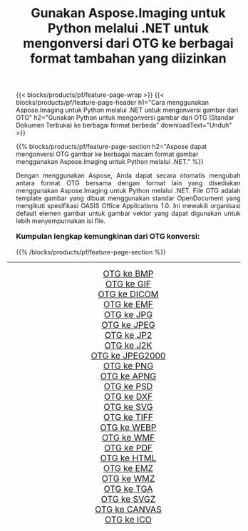 ﻿---
title: Gunakan Aspose.Imaging untuk Python melalui .NET untuk mengonversi dari OTG ke berbagai format tambahan yang diizinkan 
weight: 3920
url: /id/python-net/conversion/from/otg/ 
lang: id
langdirlevel: 2
locales: zh-hans,ja,it,ru,de,es,fr,nl,id,lt,pl,pt,vi,tr,ko,zh-hant,ar,hi,th,sv,cs,uk,he
description: Anda dapat dengan cepat mengubah dari OTG(Standar Dokumen Terbuka) menjadi berbagai format menggunakan Aspose.Imaging untuk Python melalui .NET.
---

{{< blocks/products/pf/feature-page-wrap >}}
{{< blocks/products/pf/feature-page-header h1="Cara menggunakan Aspose.Imaging untuk Python melalui .NET untuk mengonversi gambar dari OTG" h2="Gunakan Python untuk mengonversi gambar dari OTG (Standar Dokumen Terbuka) ke berbagai format berbeda" downloadText="Unduh" >}}


{{% blocks/products/pf/feature-page-section  h2="Aspose dapat mengonversi OTG gambar ke berbagai macam format gambar menggunakan Aspose.Imaging untuk Python melalui .NET." %}}
<p align=justify>Dengan menggunakan Aspose, Anda dapat secara otomatis mengubah antara format OTG bersama dengan format lain yang disediakan menggunakan Aspose.Imaging untuk Python melalui .NET. File OTG adalah template gambar yang dibuat menggunakan standar OpenDocument yang mengikuti spesifikasi OASIS Office Applications 1.0. Ini mewakili organisasi default elemen gambar untuk gambar vektor yang dapat digunakan untuk lebih menyempurnakan isi file.</p>
<h3 style="margin-top:16px;">
Kumpulan lengkap kemungkinan dari OTG konversi:
</h3>
{{% /blocks/products/pf/feature-page-section %}}
<div class="container-fluid productfamilypage bg-gray">
    <div class="convertypes bg-gray agp-content section">
        <div class="container">
		<hr style="margin-left:-20px;"/>
		<div class="row other-converters" style="gap: 10px;font-size: 19px;text-align:center;">
		    <div class='col-md-3 other-converter remove-lp remove-rp'><a href="/imaging/id/python-net/conversion/otg-to-bmp/" style="padding:15px;">OTG ke BMP</a></div><div class='col-md-3 other-converter remove-lp remove-rp'><a href="/imaging/id/python-net/conversion/otg-to-gif/" style="padding:15px;">OTG ke GIF</a></div><div class='col-md-3 other-converter remove-lp remove-rp'><a href="/imaging/id/python-net/conversion/otg-to-dicom/" style="padding:15px;">OTG ke DICOM</a></div><div class='col-md-3 other-converter remove-lp remove-rp'><a href="/imaging/id/python-net/conversion/otg-to-emf/" style="padding:15px;">OTG ke EMF</a></div><div class='col-md-3 other-converter remove-lp remove-rp'><a href="/imaging/id/python-net/conversion/otg-to-jpg/" style="padding:15px;">OTG ke JPG</a></div><div class='col-md-3 other-converter remove-lp remove-rp'><a href="/imaging/id/python-net/conversion/otg-to-jpeg/" style="padding:15px;">OTG ke JPEG</a></div><div class='col-md-3 other-converter remove-lp remove-rp'><a href="/imaging/id/python-net/conversion/otg-to-jp2/" style="padding:15px;">OTG ke JP2</a></div><div class='col-md-3 other-converter remove-lp remove-rp'><a href="/imaging/id/python-net/conversion/otg-to-j2k/" style="padding:15px;">OTG ke J2K</a></div><div class='col-md-3 other-converter remove-lp remove-rp'><a href="/imaging/id/python-net/conversion/otg-to-jpeg2000/" style="padding:15px;">OTG ke JPEG2000</a></div><div class='col-md-3 other-converter remove-lp remove-rp'><a href="/imaging/id/python-net/conversion/otg-to-png/" style="padding:15px;">OTG ke PNG</a></div><div class='col-md-3 other-converter remove-lp remove-rp'><a href="/imaging/id/python-net/conversion/otg-to-apng/" style="padding:15px;">OTG ke APNG</a></div><div class='col-md-3 other-converter remove-lp remove-rp'><a href="/imaging/id/python-net/conversion/otg-to-psd/" style="padding:15px;">OTG ke PSD</a></div><div class='col-md-3 other-converter remove-lp remove-rp'><a href="/imaging/id/python-net/conversion/otg-to-dxf/" style="padding:15px;">OTG ke DXF</a></div><div class='col-md-3 other-converter remove-lp remove-rp'><a href="/imaging/id/python-net/conversion/otg-to-svg/" style="padding:15px;">OTG ke SVG</a></div><div class='col-md-3 other-converter remove-lp remove-rp'><a href="/imaging/id/python-net/conversion/otg-to-tiff/" style="padding:15px;">OTG ke TIFF</a></div><div class='col-md-3 other-converter remove-lp remove-rp'><a href="/imaging/id/python-net/conversion/otg-to-webp/" style="padding:15px;">OTG ke WEBP</a></div><div class='col-md-3 other-converter remove-lp remove-rp'><a href="/imaging/id/python-net/conversion/otg-to-wmf/" style="padding:15px;">OTG ke WMF</a></div><div class='col-md-3 other-converter remove-lp remove-rp'><a href="/imaging/id/python-net/conversion/otg-to-pdf/" style="padding:15px;">OTG ke PDF</a></div><div class='col-md-3 other-converter remove-lp remove-rp'><a href="/imaging/id/python-net/conversion/otg-to-html/" style="padding:15px;">OTG ke HTML</a></div><div class='col-md-3 other-converter remove-lp remove-rp'><a href="/imaging/id/python-net/conversion/otg-to-emz/" style="padding:15px;">OTG ke EMZ</a></div><div class='col-md-3 other-converter remove-lp remove-rp'><a href="/imaging/id/python-net/conversion/otg-to-wmz/" style="padding:15px;">OTG ke WMZ</a></div><div class='col-md-3 other-converter remove-lp remove-rp'><a href="/imaging/id/python-net/conversion/otg-to-tga/" style="padding:15px;">OTG ke TGA</a></div><div class='col-md-3 other-converter remove-lp remove-rp'><a href="/imaging/id/python-net/conversion/otg-to-svgz/" style="padding:15px;">OTG ke SVGZ</a></div><div class='col-md-3 other-converter remove-lp remove-rp'><a href="/imaging/id/python-net/conversion/otg-to-canvas/" style="padding:15px;">OTG ke CANVAS</a></div><div class='col-md-3 other-converter remove-lp remove-rp'><a href="/imaging/id/python-net/conversion/otg-to-ico/" style="padding:15px;">OTG ke ICO</a></div>
                </div>
        </div>
    </div>
</div>
<br/>

